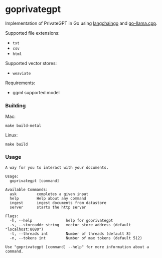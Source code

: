 # goprivategpt

Implementation of PrivateGPT in Go using [langchaingo](https://github.com/tmc/langchaingo) and [go-llama.cpp](https://github.com/go-skynet/go-llama.cpp).

Supported file extensions:

- `txt`
- `csv`
- `html`

Supported vector stores:

- `weaviate`

Requirements:

- ggml supported model

### Building

Mac:

`make build-metal`

Linux:

`make build`

### Usage

```
A way for you to interact with your documents.

Usage:
  goprivategpt [command]

Available Commands:
  ask         completes a given input
  help        Help about any command
  ingest      ingest documents from datastore
  server      starts the http server

Flags:
  -h, --help               help for goprivategpt
  -s, --storeaddr string   vector store address (default "localhost:8080")
  -t, --threads int        Number of threads (default 8)
  -n, --tokens int         Number of max tokens (default 512)

Use "goprivategpt [command] --help" for more information about a command.
```

